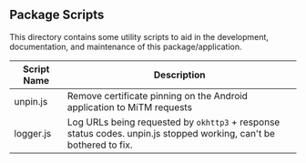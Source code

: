 ## Package Scripts  

This directory contains some utility scripts to aid in the development, documentation, and maintenance of this package/application.  


| Script Name | Description |
|---|---|
| unpin.js | Remove certificate pinning on the Android application to MiTM requests |  
| logger.js | Log URLs being requested by `okhttp3` + response status codes. unpin.js stopped working, can't be bothered to fix. |  

